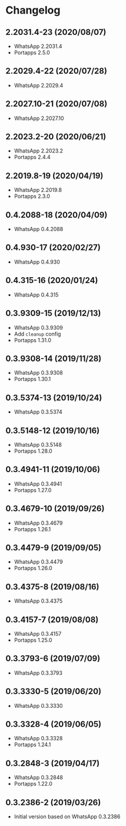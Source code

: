 # Changelog

## 2.2031.4-23 (2020/08/07)

* WhatsApp 2.2031.4
* Portapps 2.5.0

## 2.2029.4-22 (2020/07/28)

* WhatsApp 2.2029.4

## 2.2027.10-21 (2020/07/08)

* WhatsApp 2.2027.10

## 2.2023.2-20 (2020/06/21)

* WhatsApp 2.2023.2
* Portapps 2.4.4

## 2.2019.8-19 (2020/04/19)

* WhatsApp 2.2019.8
* Portapps 2.3.0

## 0.4.2088-18 (2020/04/09)

* WhatsApp 0.4.2088

## 0.4.930-17 (2020/02/27)

* WhatsApp 0.4.930

## 0.4.315-16 (2020/01/24)

* WhatsApp 0.4.315

## 0.3.9309-15 (2019/12/13)

* WhatsApp 0.3.9309
* Add `cleanup` config
* Portapps 1.31.0

## 0.3.9308-14 (2019/11/28)

* WhatsApp 0.3.9308
* Portapps 1.30.1

## 0.3.5374-13 (2019/10/24)

* WhatsApp 0.3.5374

## 0.3.5148-12 (2019/10/16)

* WhatsApp 0.3.5148
* Portapps 1.28.0

## 0.3.4941-11 (2019/10/06)

* WhatsApp 0.3.4941
* Portapps 1.27.0

## 0.3.4679-10 (2019/09/26)

* WhatsApp 0.3.4679
* Portapps 1.26.1

## 0.3.4479-9 (2019/09/05)

* WhatsApp 0.3.4479
* Portapps 1.26.0

## 0.3.4375-8 (2019/08/16)

* WhatsApp 0.3.4375

## 0.3.4157-7 (2019/08/08)

* WhatsApp 0.3.4157
* Portapps 1.25.0

## 0.3.3793-6 (2019/07/09)

* WhatsApp 0.3.3793

## 0.3.3330-5 (2019/06/20)

* WhatsApp 0.3.3330

## 0.3.3328-4 (2019/06/05)

* WhatsApp 0.3.3328
* Portapps 1.24.1

## 0.3.2848-3 (2019/04/17)

* WhatsApp 0.3.2848
* Portapps 1.22.0

## 0.3.2386-2 (2019/03/26)

* Initial version based on WhatsApp 0.3.2386
